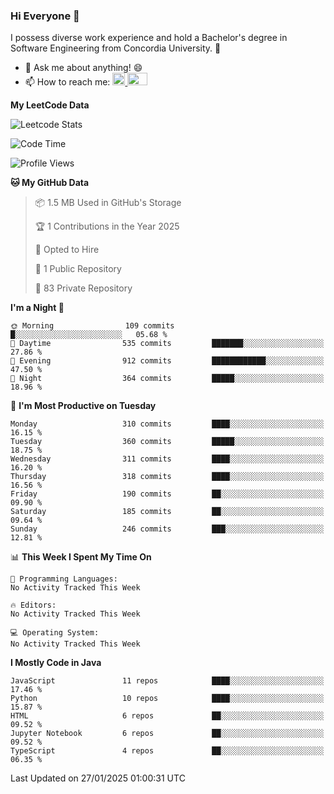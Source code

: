 ### Hi Everyone 👋
I possess diverse work experience and hold a Bachelor's degree in Software Engineering from Concordia University. 🏫

- 💬 Ask me about anything! 😄
- 📫 How to reach me: <a href="https://www.linkedin.com/in/siu-tong-ye/" target="_blank"> <img width="20px" width="32" src="https://cdn.jsdelivr.net/npm/simple-icons@v3/icons/linkedin.svg" /> </a> <a href="mailto:SiuTongYe@gmail.com" target="_blank"> <img height="20" width="32" src="https://cdn.jsdelivr.net/npm/simple-icons@v3/icons/gmail.svg" /> </a>

**My LeetCode Data** 

![Leetcode Stats](https://leetcard.jacoblin.cool/Siu_Ye)

<!--START_SECTION:waka-->
![Code Time](http://img.shields.io/badge/Code%20Time-295%20hrs%2037%20mins-blue)

![Profile Views](http://img.shields.io/badge/Profile%20Views-0-blue)

**🐱 My GitHub Data** 

> 📦 1.5 MB Used in GitHub's Storage 
 > 
> 🏆 1 Contributions in the Year 2025
 > 
> 💼 Opted to Hire
 > 
> 📜 1 Public Repository 
 > 
> 🔑 83 Private Repository 
 > 
**I'm a Night 🦉** 

```text
🌞 Morning                109 commits         █░░░░░░░░░░░░░░░░░░░░░░░░   05.68 % 
🌆 Daytime                535 commits         ███████░░░░░░░░░░░░░░░░░░   27.86 % 
🌃 Evening                912 commits         ████████████░░░░░░░░░░░░░   47.50 % 
🌙 Night                  364 commits         █████░░░░░░░░░░░░░░░░░░░░   18.96 % 
```
📅 **I'm Most Productive on Tuesday** 

```text
Monday                   310 commits         ████░░░░░░░░░░░░░░░░░░░░░   16.15 % 
Tuesday                  360 commits         █████░░░░░░░░░░░░░░░░░░░░   18.75 % 
Wednesday                311 commits         ████░░░░░░░░░░░░░░░░░░░░░   16.20 % 
Thursday                 318 commits         ████░░░░░░░░░░░░░░░░░░░░░   16.56 % 
Friday                   190 commits         ██░░░░░░░░░░░░░░░░░░░░░░░   09.90 % 
Saturday                 185 commits         ██░░░░░░░░░░░░░░░░░░░░░░░   09.64 % 
Sunday                   246 commits         ███░░░░░░░░░░░░░░░░░░░░░░   12.81 % 
```


📊 **This Week I Spent My Time On** 

```text
💬 Programming Languages: 
No Activity Tracked This Week

🔥 Editors: 
No Activity Tracked This Week

💻 Operating System: 
No Activity Tracked This Week
```

**I Mostly Code in Java** 

```text
JavaScript               11 repos            ████░░░░░░░░░░░░░░░░░░░░░   17.46 % 
Python                   10 repos            ████░░░░░░░░░░░░░░░░░░░░░   15.87 % 
HTML                     6 repos             ██░░░░░░░░░░░░░░░░░░░░░░░   09.52 % 
Jupyter Notebook         6 repos             ██░░░░░░░░░░░░░░░░░░░░░░░   09.52 % 
TypeScript               4 repos             ██░░░░░░░░░░░░░░░░░░░░░░░   06.35 % 
```




 Last Updated on 27/01/2025 01:00:31 UTC
<!--END_SECTION:waka-->
